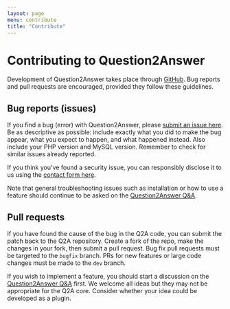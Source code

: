```yaml
---
layout: page
menu: contribute
title: "Contribute"
---
```


# Contributing to Question2Answer

Development of Question2Answer takes place through [GitHub](https://github.com/q2a/question2answer). Bug reports and pull requests are encouraged, provided they follow these guidelines.


## Bug reports (issues)

If you find a bug (error) with Question2Answer, please [submit an issue here][Issues]. Be as descriptive as possible: include exactly what you did to make the bug appear, what you expect to happen, and what happened instead. Also include your PHP version and MySQL version. Remember to check for similar issues already reported.

If you think you've found a security issue, you can responsibly disclose it to us using the [contact form here](https://www.question2answer.org/feedback.php).

Note that general troubleshooting issues such as installation or how to use a feature should continue to be asked on the [Question2Answer Q&A][QA].


## Pull requests

If you have found the cause of the bug in the Q2A code, you can submit the patch back to the Q2A repository. Create a fork of the repo, make the changes in your fork, then submit a pull request. Bug fix pull requests must be targeted to the `bugfix` branch. PRs for new features or large code changes must be made to the `dev` branch.

If you wish to implement a feature, you should start a discussion on the [Question2Answer Q&A][QA] first. We welcome all ideas but they may not be appropriate for the Q2A core. Consider whether your idea could be developed as a plugin.


[QA]: http://www.question2answer.org/qa/
[Issues]: https://github.com/q2a/question2answer/issues
